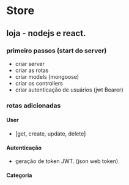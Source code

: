 # Store

## loja - nodejs e react.

### primeiro passos (start do server)

-   criar server
-   criar as rotas
-   criar models (mongoose)
-   criar os controllers
-   criar autenticação de usuários (jwt Bearer)

### rotas adicionadas 

#### User 

- [get, create, update, delete]

#### Autenticação

- geração de token JWT. (json web token)

#### Categoria


